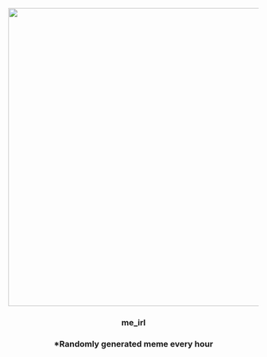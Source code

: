 <p align="center">
        <img src="https://i.redd.it/t81bxvvtwbs81.jpg" width="600" height="600">
        </p>
        <h3 align="center">me_irl</h3>
        <h3 align="center">*Randomly generated meme every hour</h3>
    